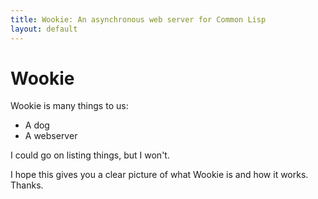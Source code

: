 ```yaml
---
title: Wookie: An asynchronous web server for Common Lisp
layout: default
---
```


Wookie
======

Wookie is many things to us:

 - A dog
 - A webserver
 
I could go on listing things, but I won't.

I hope this gives you a clear picture of what Wookie is and how it works.
Thanks.
